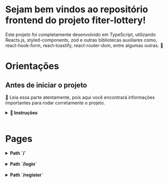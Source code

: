 # Sejam bem vindos ao repositório frontend do projeto fiter-lottery!

Este projeto foi completamente desenvolvido em TypeScript, utilizando Reacts.js,
styled-components, zod e outras bibliotecas auxiliares como, react-hook-form,
react-toastify, react-router-dom, entre algumas outras. 🚀

# Orientações

## Antes de iniciar o projeto

👀 Leia essa parte atentamente, pois aqui você encontrará informações
importantes para rodar corretamente o projeto.

<details>
<summary><strong> 🔰 Instruções </strong></summary><br />

1. Clone o repositório

- `git clone https://github.com/Gabrielja2/fiter-lottery.git`

2. Entre na pasta do repositório que você acabou de clonar:

- `cd pasta-do-repositório`

3. Instale as dependências

- `npm install`

4. Configure as variáveis de ambiente, é <strong>Obrigatório</strong> para
   funcionar corretamente:

- Confira o arquivo .env na raiz do projeto e preencha com as variáveis de
  ambiente caso seja necessário, mas ja vou deixar elas preenchidas nesse
  exemplo, lembre que é obrigatório algumas dessas váriaveis para conseguir
  rodar o servidor como a VITE_API_BASE_URL=`http://localhost:3030/api`

6. Dentro do diretório FITER-LOTTERY-FRONT, abra um terminal e rode o projeto:

- `npm run dev`

</details><br />

# Pages

<details>
<summary><strong>Path `/` </strong></summary>

- É referente a página de profile
</details><br />

<details>
<summary><strong>Path `/login`</strong></summary>

- É referente a página de login de usuário, necessário para ter acesso ao path
`/` do perfil do usuário
</details><br />

<details>
<summary><strong>Path `/register`</strong></summary>

- É referente a página de criação um usuário
</details><br /><br />

